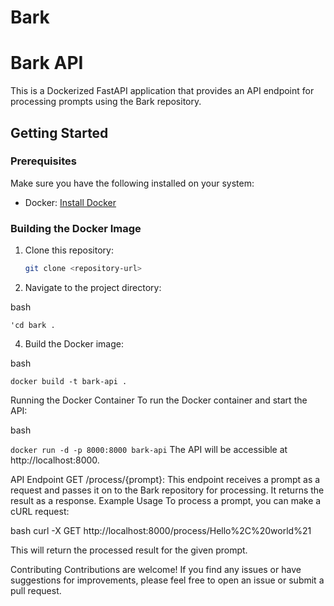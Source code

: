 # Bark
# Bark API

This is a Dockerized FastAPI application that provides an API endpoint for processing prompts using the Bark repository.

## Getting Started

### Prerequisites

Make sure you have the following installed on your system:

- Docker: [Install Docker](https://docs.docker.com/get-docker/)

### Building the Docker Image

1. Clone this repository:

   ```bash
   git clone <repository-url>
   
2. Navigate to the project directory:

bash

`'cd bark .`

4. Build the Docker image:

bash

`docker build -t bark-api .`

Running the Docker Container
To run the Docker container and start the API:

bash

`docker run -d -p 8000:8000 bark-api`
The API will be accessible at http://localhost:8000.

API Endpoint
GET /process/{prompt}: This endpoint receives a prompt as a request and passes it on to the Bark repository for processing. It returns the result as a response.
Example Usage
To process a prompt, you can make a cURL request:

bash
curl -X GET http://localhost:8000/process/Hello%2C%20world%21

This will return the processed result for the given prompt.

Contributing
Contributions are welcome! If you find any issues or have suggestions for improvements, please feel free to open an issue or submit a pull request.
